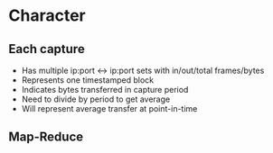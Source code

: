Character
=========

Each capture
------------
* Has multiple ip:port <-> ip:port sets with in/out/total frames/bytes
* Represents one timestamped block
* Indicates bytes transferred in capture period
 * Need to divide by period to get average
* Will represent average transfer at point-in-time

Map-Reduce
----------
